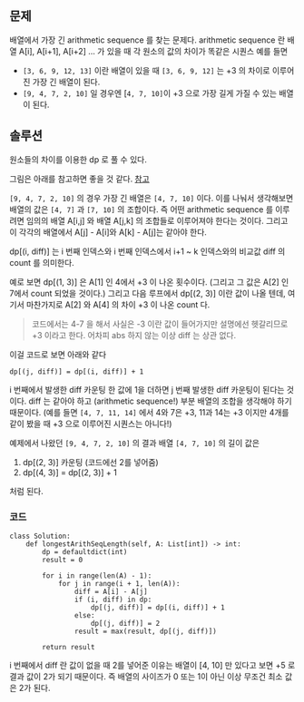 ## 문제
배열에서 가장 긴 arithmetic sequence 를 찾는 문제다.
arithmetic sequence 란 배열 A[i], A[i+1], A[i+2] ... 가 있을 때 각 원소의 값의 차이가 똑같은 시퀀스 예를 들면

- `[3, 6, 9, 12, 13]` 이란 배열이 있을 때 `[3, 6, 9, 12]` 는 +3 의 차이로 이루어진 가장 긴 배열이 된다.
- `[9, 4, 7, 2, 10]` 일 경우엔 [`4, 7, 10]`이 +3 으로 가장 길게 가질 수 있는 배열이 된다.

## 솔루션
원소들의 차이를 이용한 dp 로 풀 수 있다. 

그림은 아래를 참고하면 좋을 것 같다.
[참고](https://medium.com/algorithm-and-datastructure/longest-arithmetic-sequence-567cc4eea949)

`[9, 4, 7, 2, 10]` 의 경우 가장 긴 배열은 `[4, 7, 10]` 이다. 
이를 나눠서 생각해보면 배열의 값은 `[4, 7]` 과 `[7, 10]` 의 조합이다. 즉 어떤 arithmetic sequence 를 이루려면 
임의의 배열 A[i,j] 와 배열 A[j,k] 의 조합들로 이루어져야 한다는 것이다. 그리고 이 각각의 배열에서 A[j] - A[i]와 A[k] - A[j]는 같아야 한다.


dp[(i, diff)] 는 i 번째 인덱스와 i 번째 인덱스에서 i+1 ~ k 인덱스와의 비교값 diff 의 count 를 의미한다.

예로 보면 dp[(1, 3)] 은 A[1] 인 4에서 +3 이 나온 횟수이다. (그리고 그 값은 A[2] 인 7에서 count 되었을 것이다.)
그리고 다음 루프에서 dp[(2, 3)] 이란 값이 나올 텐데, 여기서 마찬가지로 A[2] 와 A[4] 의 차이 +3 이 나온 count 다.

> 코드에서는 4-7 을 해서 사실은 -3 이란 값이 들어가지만 설명에선 헷갈리므로 +3 이라고 한다. 어차피 abs 하지 않는 이상 diff 는 상관 없다.

이걸 코드로 보면 아래와 같다

```python3
dp[(j, diff)] = dp[(i, diff)] + 1
```

i 번째에서 발생한 diff 카운팅 한 값에 1을 더하면 j 번째 발생한 diff 카운팅이 된다는 것이다. diff 는 같아야 하고 (arithmetic sequence!) 
부분 배열의 조합을 생각해야 하기 때문이다. (예를 들면 `[4, 7, 11, 14]` 에서 4와 7은 +3, 11과 14는 +3 이지만 4개를 같이 봤을 때 +3 으로 이루어진 시퀀스는 아니다!)


예제에서 나왔던 `[9, 4, 7, 2, 10]` 의 결과 배열 `[4, 7, 10]` 의 길이 값은 

1. dp[(2, 3)] 카운팅 (코드에선 2를 넣어줌)
2. dp[(4, 3)] = dp[(2, 3)] + 1

처럼 된다. 


### 코드
```python3
class Solution:
    def longestArithSeqLength(self, A: List[int]) -> int:
        dp = defaultdict(int)
        result = 0

        for i in range(len(A) - 1):
            for j in range(i + 1, len(A)):
                diff = A[i] - A[j]
                if (i, diff) in dp:
                    dp[(j, diff)] = dp[(i, diff)] + 1
                else:
                    dp[(j, diff)] = 2
                result = max(result, dp[(j, diff)])

        return result
```

i 번째에서 diff 란 값이 없을 때 2를 넣어준 이유는 배열이 [4, 10] 만 있다고 보면 +5 로 결과 값이 2가 되기 때문이다.
즉 배열의 사이즈가 0 또는 1이 아닌 이상 무조건 최소 값은 2가 된다.